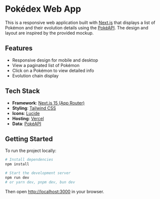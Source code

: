 # Pokédex Web App

This is a responsive web application built with [Next.js](https://nextjs.org) that displays a list of Pokémon and their evolution details using the [PokéAPI](https://pokeapi.co/). The design and layout are inspired by the provided mockup.

## Features

- Responsive design for mobile and desktop  
- View a paginated list of Pokémon  
- Click on a Pokémon to view detailed info  
- Evolution chain display  

## Tech Stack

- **Framework**: [Next.js 15 (App Router)](https://nextjs.org/)
- **Styling**: [Tailwind CSS](https://tailwindcss.com/)
- **Icons**: [Lucide](https://lucide.dev/)
- **Hosting**: [Vercel](https://vercel.com/)
- **Data**: [PokéAPI](https://pokeapi.co/)

## Getting Started

To run the project locally:

```bash
# Install dependencies
npm install

# Start the development server
npm run dev
# or yarn dev, pnpm dev, bun dev
```

Then open [http://localhost:3000](http://localhost:3000)  in your browser.